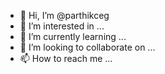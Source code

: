 - 👋 Hi, I’m @parthikceg
- 👀 I’m interested in ...
- 🌱 I’m currently learning ...
- 💞️ I’m looking to collaborate on ...
- 📫 How to reach me ...

<!---
parthikceg/parthikceg is a ✨ special ✨ repository because its `README.md` (this file) appears on your GitHub profile.
You can click the Preview link to take a look at your changes.
--->
